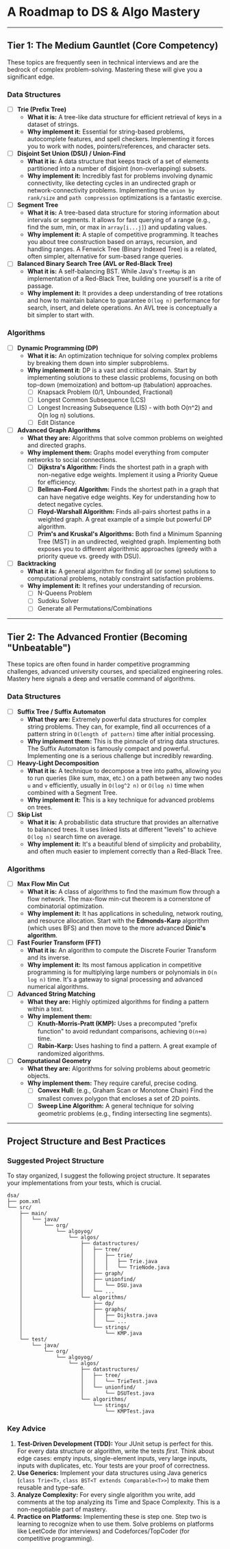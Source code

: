 # A Roadmap to DS & Algo Mastery
---

## Tier 1: The Medium Gauntlet (Core Competency)

These topics are frequently seen in technical interviews and are the bedrock of complex problem-solving. Mastering these will give you a significant edge.

### Data Structures

*   [ ] **Trie (Prefix Tree)**
    *   **What it is:** A tree-like data structure for efficient retrieval of keys in a dataset of strings.
    *   **Why implement it:** Essential for string-based problems, autocomplete features, and spell checkers. Implementing it forces you to work with nodes, pointers/references, and character sets.
*   [ ] **Disjoint Set Union (DSU) / Union-Find**
    *   **What it is:** A data structure that keeps track of a set of elements partitioned into a number of disjoint (non-overlapping) subsets.
    *   **Why implement it:** Incredibly fast for problems involving dynamic connectivity, like detecting cycles in an undirected graph or network-connectivity problems. Implementing the `union by rank/size` and `path compression` optimizations is a fantastic exercise.
*   [ ] **Segment Tree**
    *   **What it is:** A tree-based data structure for storing information about intervals or segments. It allows for fast querying of a range (e.g., find the sum, min, or max in `array[i...j]`) and updating values.
    *   **Why implement it:** A staple of competitive programming. It teaches you about tree construction based on arrays, recursion, and handling ranges. A Fenwick Tree (Binary Indexed Tree) is a related, often simpler, alternative for sum-based range queries.
*   [ ] **Balanced Binary Search Tree (AVL or Red-Black Tree)**
    *   **What it is:** A self-balancing BST. While Java's `TreeMap` is an implementation of a Red-Black Tree, building one yourself is a rite of passage.
    *   **Why implement it:** It provides a deep understanding of tree rotations and how to maintain balance to guarantee `O(log n)` performance for search, insert, and delete operations. An AVL tree is conceptually a bit simpler to start with.

### Algorithms

*   [ ] **Dynamic Programming (DP)**
    *   **What it is:** An optimization technique for solving complex problems by breaking them down into simpler subproblems.
    *   **Why implement it:** DP is a vast and critical domain. Start by implementing solutions to these classic problems, focusing on both top-down (memoization) and bottom-up (tabulation) approaches.
        *   [ ] Knapsack Problem (0/1, Unbounded, Fractional)
        *   [ ] Longest Common Subsequence (LCS)
        *   [ ] Longest Increasing Subsequence (LIS) - with both O(n^2) and O(n log n) solutions.
        *   [ ] Edit Distance
*   [ ] **Advanced Graph Algorithms**
    *   **What they are:** Algorithms that solve common problems on weighted and directed graphs.
    *   **Why implement them:** Graphs model everything from computer networks to social connections.
        *   [ ] **Dijkstra's Algorithm:** Finds the shortest path in a graph with non-negative edge weights. Implement it using a Priority Queue for efficiency.
        *   [ ] **Bellman-Ford Algorithm:** Finds the shortest path in a graph that can have negative edge weights. Key for understanding how to detect negative cycles.
        *   [ ] **Floyd-Warshall Algorithm:** Finds all-pairs shortest paths in a weighted graph. A great example of a simple but powerful DP algorithm.
        *   [ ] **Prim's and Kruskal's Algorithms:** Both find a Minimum Spanning Tree (MST) in an undirected, weighted graph. Implementing both exposes you to different algorithmic approaches (greedy with a priority queue vs. greedy with DSU).
*   [ ] **Backtracking**
    *   **What it is:** A general algorithm for finding all (or some) solutions to computational problems, notably constraint satisfaction problems.
    *   **Why implement it:** It refines your understanding of recursion.
        *   [ ] N-Queens Problem
        *   [ ] Sudoku Solver
        *   [ ] Generate all Permutations/Combinations

---

## Tier 2: The Advanced Frontier (Becoming "Unbeatable")

These topics are often found in harder competitive programming challenges, advanced university courses, and specialized engineering roles. Mastery here signals a deep and versatile command of algorithms.

### Data Structures

*   [ ] **Suffix Tree / Suffix Automaton**
    *   **What they are:** Extremely powerful data structures for complex string problems. They can, for example, find all occurrences of a pattern string in `O(length of pattern)` time after initial processing.
    *   **Why implement them:** This is the pinnacle of string data structures. The Suffix Automaton is famously compact and powerful. Implementing one is a serious challenge but incredibly rewarding.
*   [ ] **Heavy-Light Decomposition**
    *   **What it is:** A technique to decompose a tree into paths, allowing you to run queries (like sum, max, etc.) on a path between any two nodes `u` and `v` efficiently, usually in `O(log^2 n)` or `O(log n)` time when combined with a Segment Tree.
    *   **Why implement it:** This is a key technique for advanced problems on trees.
*   [ ] **Skip List**
    *   **What it is:** A probabilistic data structure that provides an alternative to balanced trees. It uses linked lists at different "levels" to achieve `O(log n)` search time on average.
    *   **Why implement it:** It's a beautiful blend of simplicity and probability, and often much easier to implement correctly than a Red-Black Tree.

### Algorithms

*   [ ] **Max Flow Min Cut**
    *   **What it is:** A class of algorithms to find the maximum flow through a flow network. The max-flow min-cut theorem is a cornerstone of combinatorial optimization.
    *   **Why implement it:** It has applications in scheduling, network routing, and resource allocation. Start with the **Edmonds-Karp** algorithm (which uses BFS) and then move to the more advanced **Dinic's algorithm**.
*   [ ] **Fast Fourier Transform (FFT)**
    *   **What it is:** An algorithm to compute the Discrete Fourier Transform and its inverse.
    *   **Why implement it:** Its most famous application in competitive programming is for multiplying large numbers or polynomials in `O(n log n)` time. It's a gateway to signal processing and advanced numerical algorithms.
*   [ ] **Advanced String Matching**
    *   **What they are:** Highly optimized algorithms for finding a pattern within a text.
    *   **Why implement them:**
        *   [ ] **Knuth-Morris-Pratt (KMP):** Uses a precomputed "prefix function" to avoid redundant comparisons, achieving `O(n+m)` time.
        *   [ ] **Rabin-Karp:** Uses hashing to find a pattern. A great example of randomized algorithms.
*   [ ] **Computational Geometry**
    *   **What they are:** Algorithms for solving problems about geometric objects.
    *   **Why implement them:** They require careful, precise coding.
        *   [ ] **Convex Hull:** (e.g., Graham Scan or Monotone Chain) Find the smallest convex polygon that encloses a set of 2D points.
        *   [ ] **Sweep Line Algorithm:** A general technique for solving geometric problems (e.g., finding intersecting line segments).

---

## Project Structure and Best Practices

### Suggested Project Structure

To stay organized, I suggest the following project structure. It separates your implementations from your tests, which is crucial.

```
dsa/
├── pom.xml
└── src/
    ├── main/
    │   └── java/
    │       └── org/
    │           └── algoyog/
    │               └── algos/
    │                   ├── datastructures/
    │                   │   ├── tree/
    │                   │   │   ├── trie/
    │                   │   │   │   ├── Trie.java
    │                   │   │   │   └── TrieNode.java
    │                   │   ├── graph/
    │                   │   ├── unionfind/
    │                   │   │   └── DSU.java
    │                   │   └── ...
    │                   └── algorithms/
    │                       ├── dp/
    │                       ├── graphs/
    │                       │   ├── Dijkstra.java
    │                       │   └── ...
    │                       └── strings/
    │                           └── KMP.java
    └── test/
        └── java/
            └── org/
                └── algoyog/
                    └── algos/
                        ├── datastructures/
                        │   ├── tree/
                        │   │   └── TrieTest.java
                        │   └── unionfind/
                        │       └── DSUTest.java
                        └── algorithms/
                            └── strings/
                                └── KMPTest.java
```

### Key Advice

1.  **Test-Driven Development (TDD):** Your JUnit setup is perfect for this. For every data structure or algorithm, write the tests *first*. Think about edge cases: empty inputs, single-element inputs, very large inputs, inputs with duplicates, etc. Your tests are your proof of correctness.
2.  **Use Generics:** Implement your data structures using Java generics (`class Trie<T>`, `class BST<T extends Comparable<T>>`) to make them reusable and type-safe.
3.  **Analyze Complexity:** For every single algorithm you write, add comments at the top analyzing its Time and Space Complexity. This is a non-negotiable part of mastery.
4.  **Practice on Platforms:** Implementing these is step one. Step two is learning to recognize when to use them. Solve problems on platforms like LeetCode (for interviews) and Codeforces/TopCoder (for competitive programming).